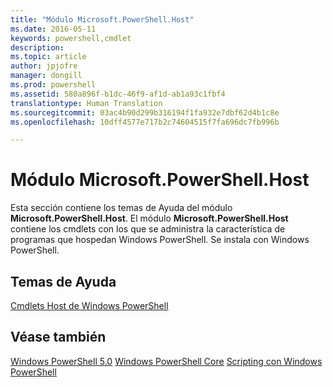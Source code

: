 ```yaml
---
title: "Módulo Microsoft.PowerShell.Host"
ms.date: 2016-05-11
keywords: powershell,cmdlet
description: 
ms.topic: article
author: jpjofre
manager: dongill
ms.prod: powershell
ms.assetid: 580a896f-b1dc-46f9-af1d-ab1a93c1fbf4
translationtype: Human Translation
ms.sourcegitcommit: 03ac4b90d299b316194f1fa932e7dbf62d4b1c8e
ms.openlocfilehash: 10dff4577e717b2c74604515f7fa696dc7fb996b

---
```


# Módulo Microsoft.PowerShell.Host
Esta sección contiene los temas de Ayuda del módulo **Microsoft.PowerShell.Host**. El módulo **Microsoft.PowerShell.Host** contiene los cmdlets con los que se administra la característica de programas que hospedan Windows PowerShell. Se instala con Windows PowerShell.

## Temas de Ayuda
[Cmdlets Host de Windows PowerShell](http://go.microsoft.com/fwlink/?LinkID=245859)

## Véase también
[Windows PowerShell 5.0](Windows-PowerShell-5.0.md)
[Windows PowerShell Core](https://technet.microsoft.com/en-us/library/4b75f1e4-f327-48f3-92ab-bf5435094d41)
[Scripting con Windows PowerShell](../../getting-started/fundamental/Scripting-with-Windows-PowerShell.md)




<!--HONumber=Aug16_HO3-->



